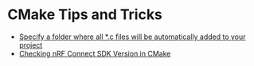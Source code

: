 # CMake Tips and Tricks

- [Specify a folder where all *.c files will be automatically added to your project](use_all_c_files_in_src_folder/README.md)
- [Checking nRF Connect SDK Version in CMake](ncs_version_check_in_cmake/README.md)

